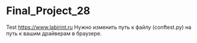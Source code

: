 # Final_Project_28
Test https://www.labirint.ru
Нужно изменить путь к файлу (conftest.py) на путь к вашим драйверам в браузере. 
